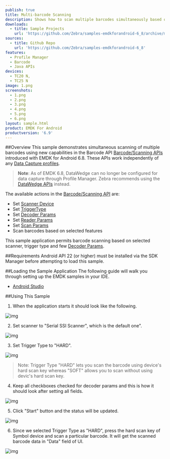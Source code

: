 ```yaml
---
publish: true
title: Multi-barcode Scanning
description: Shows how to scan multiple barcodes simultaneously based on selected scanner device, trigger type and a few decoder parameters.
downloads:
  - title: Sample Projects
    url: 'https://github.com/Zebra/samples-emdkforandroid-6_8/archive/master.zip'
sources:
  - title: Github Repo
    url: 'https://github.com/Zebra/samples-emdkforandroid-6_8'
features:
  - Profile Manager
  - Barcode
  - Java APIs
devices:
  - TC20 N,
  - TC25 N
image: 1.png
screenshots:
  - 1.png
  - 2.png
  - 3.png
  - 4.png
  - 5.png
  - 6.png
layout: sample.html
product: EMDK For Android
productversion: '6.9'
---
```


##Overview
This sample demonstrates simultaneous scanning of multiple barcodes using new capabilities in the Barcode API [Barcode/Scanning APIs](/emdk-for-android/6-9/api) introduced with EMDK for Android 6.8. These APIs work independently of any [Data Capture profiles](/emdk-for-android/6-9/mx/data-capture/barcode).  

>**Note**: As of EMDK 6.8, DataWedge can no longer be configured for data capture through Profile Manager. Zebra recommends using the [DataWedge APIs](/datawedge/latest/guide/api/) instead.

The available actions in the [Barcode/Scanning API](/emdk-for-android/6-9/api) are:
  
* Set [Scanner Device](/emdk-for-android/6-9/api/barcode/BarcodeManager-DeviceIdentifier/)  
* Set [TriggerType](/emdk-for-android/6-9/api/barcode/Scanner)
* Set [Decoder Params](/emdk-for-android/6-9/api/barcode/ScannerConfig-DecoderParams)
* Set [Reader Params](/emdk-for-android/6-9/api/barcode/ScannerConfig-ReaderParams)
* Set [Scan Params](/emdk-for-android/6-9/api/barcode/ScannerConfig-ScanParams)
* Scan barcodes based on selected features   

This sample application permits barcode scanning based on selected scanner, trigger type and few [Decoder Params](/emdk-for-android/6-9/api/barcode/ScannerConfig-DecoderParams).



##Requirements
Android API 22 (or higher) must be installed via the SDK Manager before attempting to load this sample.

##Loading the Sample Application
The following guide will walk you through setting up the EMDK samples in your IDE.

* [Android Studio](/emdk-for-android/6-9/guide/emdksamples_androidstudio)


##Using This Sample
1. When the application starts it should look like the following.
  
  ![img](barcode_1.png)
  
2. Set scanner to "Serial SSI Scanner", which is the default one". 

  ![img](../../images/samples/barcode_2.png)

3. Set Trigger Type to "HARD".

  ![img](barcode_3.png)

  > Note: Trigger Type "HARD" lets you scan the barcode using device's hard scan key whereas "SOFT" allows you to scan without using devic's hard scan key.

4. Keep all checkboxes checked for decoder params and this is how it should look after setting all fields.
    
  ![img](barcode_4.png)    

5. Click "Start" button and the status will be updated.

  ![img](../../images/samples/barcode_5.png) 
 
6. Since we selected Trigger Type as "HARD", press the hard scan key of Symbol device and scan a particular barcode. It will get the scanned barcode data in "Data" field of UI.
   
  ![img](barcode_6.png)  
  






















